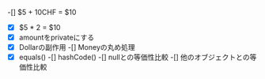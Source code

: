 -[] $5 + 10CHF = $10
-[x] $5 * 2 = $10
-[x] amountをprivateにする
-[x] Dollarの副作用
-[] Moneyの丸め処理
-[x] equals()
-[] hashCode()
-[] nullとの等価性比較
-[] 他のオブジェクトとの等価性比較
